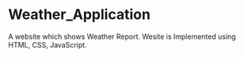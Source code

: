 # Weather_Application
A website which shows Weather Report.
Wesite is Implemented using HTML, CSS, JavaScript.
